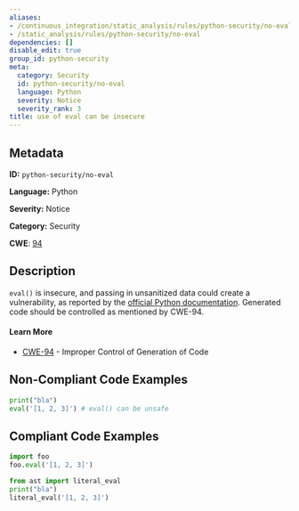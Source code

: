 ```yaml
---
aliases:
- /continuous_integration/static_analysis/rules/python-security/no-eval
- /static_analysis/rules/python-security/no-eval
dependencies: []
disable_edit: true
group_id: python-security
meta:
  category: Security
  id: python-security/no-eval
  language: Python
  severity: Notice
  severity_rank: 3
title: use of eval can be insecure
---
```

<!--  SOURCED FROM https://github.com/DataDog/datadog-static-analyzer-rule-docs -->


## Metadata
**ID:** `python-security/no-eval`

**Language:** Python

**Severity:** Notice

**Category:** Security

**CWE**: [94](https://cwe.mitre.org/data/definitions/94.html)

## Description
`eval()` is insecure, and passing in unsanitized data could create a vulnerability, as reported by the [official Python documentation](https://docs.python.org/3/library/functions.html#eval). Generated code should be controlled as mentioned by CWE-94.

#### Learn More

 - [CWE-94](https://cwe.mitre.org/data/definitions/94.html) - Improper Control of Generation of Code

## Non-Compliant Code Examples
```python
print("bla")
eval('[1, 2, 3]') # eval() can be unsafe
```

## Compliant Code Examples
```python
import foo
foo.eval('[1, 2, 3]')
```

```python
from ast import literal_eval
print("bla")
literal_eval('[1, 2, 3]')
```
